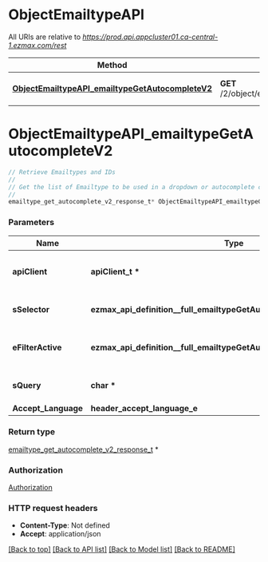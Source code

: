 # ObjectEmailtypeAPI

All URIs are relative to *https://prod.api.appcluster01.ca-central-1.ezmax.com/rest*

Method | HTTP request | Description
------------- | ------------- | -------------
[**ObjectEmailtypeAPI_emailtypeGetAutocompleteV2**](ObjectEmailtypeAPI.md#ObjectEmailtypeAPI_emailtypeGetAutocompleteV2) | **GET** /2/object/emailtype/getAutocomplete/{sSelector} | Retrieve Emailtypes and IDs


# **ObjectEmailtypeAPI_emailtypeGetAutocompleteV2**
```c
// Retrieve Emailtypes and IDs
//
// Get the list of Emailtype to be used in a dropdown or autocomplete control.
//
emailtype_get_autocomplete_v2_response_t* ObjectEmailtypeAPI_emailtypeGetAutocompleteV2(apiClient_t *apiClient, ezmax_api_definition__full_emailtypeGetAutocompleteV2_sSelector_e sSelector, ezmax_api_definition__full_emailtypeGetAutocompleteV2_eFilterActive_e eFilterActive, char *sQuery, header_accept_language_e Accept_Language);
```

### Parameters
Name | Type | Description  | Notes
------------- | ------------- | ------------- | -------------
**apiClient** | **apiClient_t \*** | context containing the client configuration |
**sSelector** | **ezmax_api_definition__full_emailtypeGetAutocompleteV2_sSelector_e** | The type of Emailtypes to return | 
**eFilterActive** | **ezmax_api_definition__full_emailtypeGetAutocompleteV2_eFilterActive_e** | Specify which results we want to display. | [optional] [default to &#39;Active&#39;]
**sQuery** | **char \*** | Allow to filter the returned results | [optional] 
**Accept_Language** | **header_accept_language_e** |  | [optional] 

### Return type

[emailtype_get_autocomplete_v2_response_t](emailtype_get_autocomplete_v2_response.md) *


### Authorization

[Authorization](../README.md#Authorization)

### HTTP request headers

 - **Content-Type**: Not defined
 - **Accept**: application/json

[[Back to top]](#) [[Back to API list]](../README.md#documentation-for-api-endpoints) [[Back to Model list]](../README.md#documentation-for-models) [[Back to README]](../README.md)

